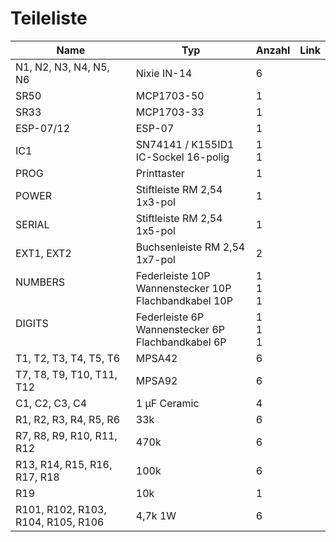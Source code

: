 # Teileliste

Name | Typ | Anzahl | Link
-----|------|--------| -----
N1, N2, N3, N4, N5, N6 | Nixie IN-14 | 6 | 
SR50 | MCP1703-50 | 1 | 
SR33 | MCP1703-33 | 1 | 
ESP-07/12 | ESP-07 | 1 | 
IC1<br/> | SN74141 / K155ID1<br/>IC-Sockel 16-polig | 1<br/>1 | 
PROG | Printtaster | 1 | 
POWER | Stiftleiste RM 2,54 1x3-pol | 1 | 
SERIAL | Stiftleiste RM 2,54 1x5-pol | 1 | 
EXT1, EXT2 | Buchsenleiste RM 2,54 1x7-pol | 2 | 
NUMBERS<br/><br/> | Federleiste 10P<br/>Wannenstecker 10P<br/>Flachbandkabel 10P | 1<br/>1<br/>1 | 
DIGITS<br/><br/> | Federleiste 6P<br/>Wannenstecker 6P<br/>Flachbandkabel 6P | 1<br/>1<br/>1 | 
T1, T2, T3, T4, T5, T6 | MPSA42 | 6 | 
T7, T8, T9, T10, T11, T12 | MPSA92 | 6 | 
C1, C2, C3, C4 | 1 µF Ceramic | 4 | 
R1, R2, R3, R4, R5, R6 | 33k | 6 | 
R7, R8, R9, R10, R11, R12 | 470k | 6 | 
R13, R14, R15, R16, R17, R18 | 100k | 6 | 
R19 | 10k | 1 | 
R101, R102, R103, R104, R105, R106 | 4,7k 1W | 6 | 
